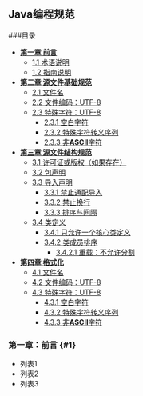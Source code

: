 ## Java编程规范
###目录

- **[第一章 前言](#1)**
  - [1.1 术语说明](#1.1)
  - [1.2 指南说明](#1.2)
- **[第二章 源文件基础规范](#2)**
  - [2.1 文件名](#2.1)
  - [2.2 文件编码：UTF-8](#2.2)
  - [2.3 特殊字符：UTF-8](#2.3)
      - [2.3.1 空白字符](#2.3.1)
      - [2.3.2 特殊字符转义序列](#2.3.2)
      - [2.3.3 非**ASCII**字符](#2.3.3)
- **[第三章 源文件结构规范](#3)**
  - [3.1 许可证或版权（如果存在）](#3.1)
  - [3.2 包声明](#3.2)
  - [3.3 导入声明](#3.3)
      - [3.3.1 禁止通配导入](#3.3.1)
      - [3.3.2 禁止换行](#3.3.2)
      - [3.3.3 排序与间隔](#3.3.3)
  - [3.4 类定义](#3.3)
      - [3.4.1 只允许一个核心类定义](#3.4.1)
      - [3.4.2 类成员排序](#3.4.2)
         - [3.4.2.1 重载：不允许分割](#3.4.2.1)
- **[第四章 格式化](#4)**
  - [4.1 文件名](#4.1)
  - [4.2 文件编码：UTF-8](#4.2)
  - [4.3 特殊字符：UTF-8](#4.3)
      - [4.3.1 空白字符](#4.3.1)
      - [4.3.2 特殊字符转义序列](#4.3.2)
      - [4.3.3 非**ASCII**字符](#4.3.3) 


### 第一章：前言 {#1}
  - 列表1
  - 列表2
  - 列表3
  
